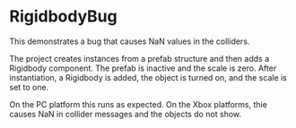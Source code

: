 # RigidbodyBug
This demonstrates a bug that causes NaN values in the colliders.

The project creates instances from a prefab structure and then adds a Rigidbody component. The prefab is inactive and the scale is zero. After instantiation, a Rigidbody is added, the object is turned on, and the scale is set to one.

On the PC platform this runs as expected. On the Xbox platforms, thie causes NaN in collider messages and the objects do not show.
